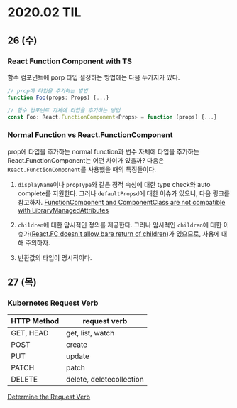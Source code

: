 # 2020.02 TIL
## 26 (수)
### React Function Component with TS
함수 컴포넌트에 porp 타입 설정하는 방법에는 다음 두가지가 있다.

```typescript
// prop에 타입을 추가하는 방법
function Foo(props: Props) {...}
```

```typescript
// 함수 컴포넌트 자체에 타입을 추가하는 방법
const Foo: React.FunctionComponent<Props> = function (props) {...}
```

### Normal Function vs React.FunctionComponent
prop에 타입을 추가하는 normal function과 변수 자체에 타입을 추가하는 React.FunctionComponent는 어떤 차이가 있을까?
다음은 `React.FunctionComponent`를 사용했을 때의 특징들이다.

1. `displayName`이나 `propType`와 같은 정적 속성에 대한 type check와 auto complete를 지원한다.
그러나 `defaultPropsd`에 대한 이슈가 있으니, 다음 링크를 참고하자.
[FunctionComponent and ComponentClass are not compatible with LibraryManagedAttributes](https://github.com/typescript-cheatsheets/react-typescript-cheatsheet/issues/87)

2. `children`에 대한 암시적인 정의를 제공한다. 그러나 암시적인 `children`에 대한 이슈가([React.FC doesn't allow bare return of children](https://github.com/DefinitelyTyped/DefinitelyTyped/issues/33006))가 있으므로,
사용에 대해 주의하자.

3. 반환값의 타입이 명시적이다.

## 27 (목)
### Kubernetes Request Verb
| HTTP Method | request verb            |
|-------------|-------------------------|
| GET, HEAD   | get, list, watch        |
| POST        | create                  |
| PUT         | update                  |
| PATCH       | patch                   |
| DELETE      | delete, deletecollection|
[Determine the Request Verb](https://kubernetes.io/docs/reference/access-authn-authz/authorization/#determine-the-request-verb)
